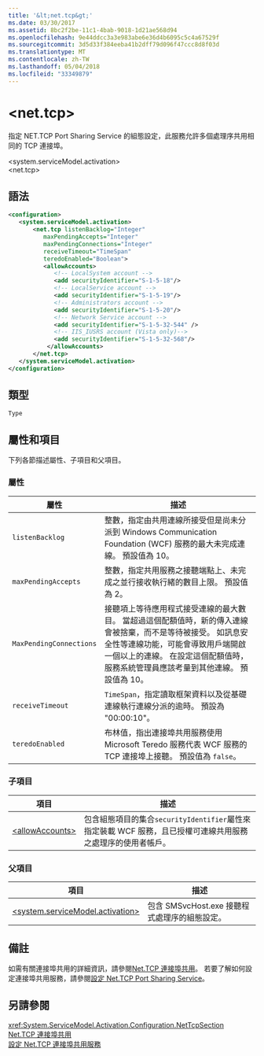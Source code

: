 ```yaml
---
title: '&lt;net.tcp&gt;'
ms.date: 03/30/2017
ms.assetid: 8bc2f2be-11c1-4bab-9018-1d21ae568d94
ms.openlocfilehash: 9e44ddcc3a3e983abe6e36d4b6095c5c4a67529f
ms.sourcegitcommit: 3d5d33f384eeba41b2dff79d096f47ccc8d8f03d
ms.translationtype: MT
ms.contentlocale: zh-TW
ms.lasthandoff: 05/04/2018
ms.locfileid: "33349879"
---
```

# <a name="ltnettcpgt"></a>&lt;net.tcp&gt;
指定 NET.TCP Port Sharing Service 的組態設定，此服務允許多個處理序共用相同的 TCP 連接埠。  
  
 \<system.serviceModel.activation>  
\<net.tcp>  
  
## <a name="syntax"></a>語法  
  
```xml  
<configuration>  
   <system.serviceModel.activation>  
       <net.tcp listenBacklog="Integer"  
          maxPendingAccepts="Integer"  
          maxPendingConnections="Integer"  
          receiveTimeout="TimeSpan"  
          teredoEnabled="Boolean">  
          <allowAccounts>  
             <!-- LocalSystem account -->   
             <add securityIdentifier="S-1-5-18"/>  
             <!-- LocalService account -->   
             <add securityIdentifier="S-1-5-19"/>  
             <!-- Administrators account -->   
             <add securityIdentifier="S-1-5-20"/>  
             <!-- Network Service account -->   
             <add securityIdentifier="S-1-5-32-544" />  
             <!-- IIS_IUSRS account (Vista only)-->   
             <add securityIdentifier="S-1-5-32-568"/>  
           </allowAccounts>  
       </net.tcp>  
   </system.serviceModel.activation>  
</configuration>  
```  
  
## <a name="type"></a>類型  
 `Type`  
  
## <a name="attributes-and-elements"></a>屬性和項目  
 下列各節描述屬性、子項目和父項目。  
  
### <a name="attributes"></a>屬性  
  
|屬性|描述|  
|---------------|-----------------|  
|`listenBacklog`|整數，指定由共用連線所接受但是尚未分派到 Windows Communication Foundation (WCF) 服務的最大未完成連線。 預設值為 10。|  
|`maxPendingAccepts`|整數，指定共用服務之接聽端點上、未完成之並行接收執行緒的數目上限。 預設值為 2。|  
|`MaxPendingConnections`|接聽項上等待應用程式接受連線的最大數目。 當超過這個配額值時，新的傳入連線會被捨棄，而不是等待被接受。 如訊息安全性等連線功能，可能會導致用戶端開啟一個以上的連線。 在設定這個配額值時，服務系統管理員應該考量到其他連線。 預設值為 10。|  
|`receiveTimeout`|`TimeSpan`，指定讀取框架資料以及從基礎連線執行連線分派的逾時。 預設為 "00:00:10"。|  
|`teredoEnabled`|布林值，指出連接埠共用服務使用 Microsoft Teredo 服務代表 WCF 服務的 TCP 連接埠上接聽。 預設值為 `false`。|  
  
### <a name="child-elements"></a>子項目  
  
|項目|描述|  
|-------------|-----------------|  
|[\<allowAccounts>](../../../../../docs/framework/configure-apps/file-schema/wcf/allowaccounts.md)|包含組態項目的集合`securityIdentifier`屬性來指定裝載 WCF 服務，且已授權可連線共用服務之處理序的使用者帳戶。|  
  
### <a name="parent-elements"></a>父項目  
  
|項目|描述|  
|-------------|-----------------|  
|[\<system.serviceModel.activation>](../../../../../docs/framework/configure-apps/file-schema/wcf/system-servicemodel-activation.md)|包含 SMSvcHost.exe 接聽程式處理序的組態設定。|  
  
## <a name="remarks"></a>備註  
 如需有關連接埠共用的詳細資訊，請參閱[Net.TCP 連接埠共用](http://msdn.microsoft.com/library/f13692ee-a179-4439-ae72-50db9534eded)。 若要了解如何設定連接埠共用服務，請參閱[設定 Net.TCP Port Sharing Service](http://msdn.microsoft.com/library/b6dd81fa-68b7-4e1b-868e-88e5901b7ea0)。  
  
## <a name="see-also"></a>另請參閱  
 <xref:System.ServiceModel.Activation.Configuration.NetTcpSection>  
 [Net.TCP 連接埠共用](http://msdn.microsoft.com/library/f13692ee-a179-4439-ae72-50db9534eded)  
 [設定 Net.TCP 連接埠共用服務](http://msdn.microsoft.com/library/b6dd81fa-68b7-4e1b-868e-88e5901b7ea0)
